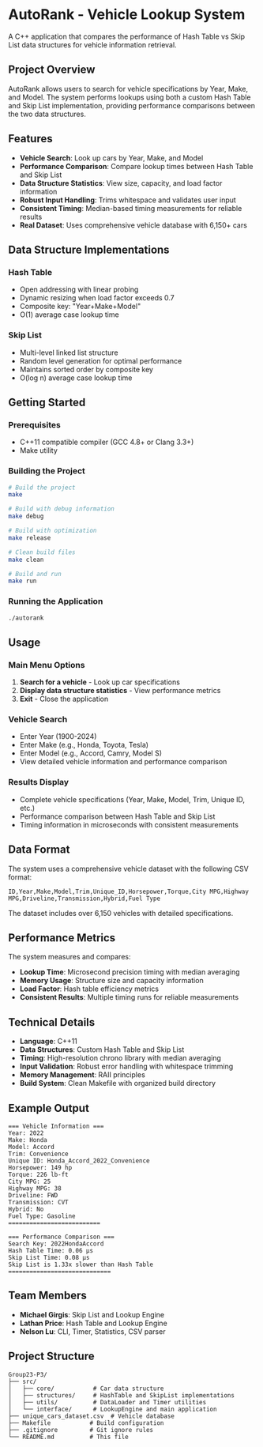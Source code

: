 # AutoRank - Vehicle Lookup System

A C++ application that compares the performance of Hash Table vs Skip List data structures for vehicle information retrieval.

## Project Overview

AutoRank allows users to search for vehicle specifications by Year, Make, and Model. The system performs lookups using both a custom Hash Table and Skip List implementation, providing performance comparisons between the two data structures.

## Features

- **Vehicle Search**: Look up cars by Year, Make, and Model
- **Performance Comparison**: Compare lookup times between Hash Table and Skip List
- **Data Structure Statistics**: View size, capacity, and load factor information
- **Robust Input Handling**: Trims whitespace and validates user input
- **Consistent Timing**: Median-based timing measurements for reliable results
- **Real Dataset**: Uses comprehensive vehicle database with 6,150+ cars

## Data Structure Implementations

### Hash Table
- Open addressing with linear probing
- Dynamic resizing when load factor exceeds 0.7
- Composite key: "Year+Make+Model"
- O(1) average case lookup time

### Skip List
- Multi-level linked list structure
- Random level generation for optimal performance
- Maintains sorted order by composite key
- O(log n) average case lookup time

## Getting Started

### Prerequisites
- C++11 compatible compiler (GCC 4.8+ or Clang 3.3+)
- Make utility

### Building the Project
```bash
# Build the project
make

# Build with debug information
make debug

# Build with optimization
make release

# Clean build files
make clean

# Build and run
make run
```

### Running the Application
```bash
./autorank
```

## Usage

### Main Menu Options
1. **Search for a vehicle** - Look up car specifications
2. **Display data structure statistics** - View performance metrics
3. **Exit** - Close the application

### Vehicle Search
- Enter Year (1900-2024)
- Enter Make (e.g., Honda, Toyota, Tesla)
- Enter Model (e.g., Accord, Camry, Model S)
- View detailed vehicle information and performance comparison

### Results Display
- Complete vehicle specifications (Year, Make, Model, Trim, Unique ID, etc.)
- Performance comparison between Hash Table and Skip List
- Timing information in microseconds with consistent measurements

## Data Format

The system uses a comprehensive vehicle dataset with the following CSV format:
```
ID,Year,Make,Model,Trim,Unique_ID,Horsepower,Torque,City MPG,Highway MPG,Driveline,Transmission,Hybrid,Fuel Type
```

The dataset includes over 6,150 vehicles with detailed specifications.

## Performance Metrics

The system measures and compares:
- **Lookup Time**: Microsecond precision timing with median averaging
- **Memory Usage**: Structure size and capacity information
- **Load Factor**: Hash table efficiency metrics
- **Consistent Results**: Multiple timing runs for reliable measurements

## Technical Details

- **Language**: C++11
- **Data Structures**: Custom Hash Table and Skip List
- **Timing**: High-resolution chrono library with median averaging
- **Input Validation**: Robust error handling with whitespace trimming
- **Memory Management**: RAII principles
- **Build System**: Clean Makefile with organized build directory

## Example Output

```
=== Vehicle Information ===
Year: 2022
Make: Honda
Model: Accord
Trim: Convenience
Unique ID: Honda_Accord_2022_Convenience
Horsepower: 149 hp
Torque: 226 lb-ft
City MPG: 25
Highway MPG: 38
Driveline: FWD
Transmission: CVT
Hybrid: No
Fuel Type: Gasoline
==========================

=== Performance Comparison ===
Search Key: 2022HondaAccord
Hash Table Time: 0.06 μs
Skip List Time: 0.08 μs
Skip List is 1.33x slower than Hash Table
=============================
```

## Team Members

- **Michael Girgis**: Skip List and Lookup Engine
- **Lathan Price**: Hash Table and Lookup Engine
- **Nelson Lu**: CLI, Timer, Statistics, CSV parser

## Project Structure

```
Group23-P3/
├── src/
│   ├── core/           # Car data structure
│   ├── structures/     # HashTable and SkipList implementations
│   ├── utils/          # DataLoader and Timer utilities
│   └── interface/      # LookupEngine and main application
├── unique_cars_dataset.csv  # Vehicle database
├── Makefile           # Build configuration
├── .gitignore         # Git ignore rules
└── README.md          # This file
```


